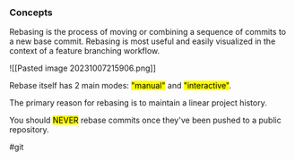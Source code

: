 ### Concepts

Rebasing is the process of moving or combining a sequence of commits to a new base commit. Rebasing is most useful and easily visualized in the context of a feature branching workflow.

![[Pasted image 20231007215906.png]]

Rebase itself has 2 main modes: <mark>"manual"</mark> and <mark>"interactive"</mark>.

The primary reason for rebasing is to maintain a linear project history.

You should <mark>NEVER</mark> rebase commits once they've been pushed to a public repository.



#git 